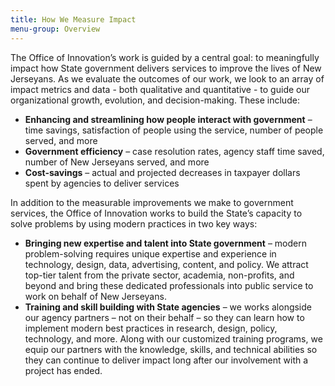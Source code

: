 ```yaml
---
title: How We Measure Impact
menu-group: Overview
---
```


The Office of Innovation’s work is guided by a central goal: to meaningfully impact how State government delivers services to improve the lives of New Jerseyans. As we evaluate the outcomes of our work, we look to an array of impact metrics and data - both qualitative and quantitative - to guide our organizational growth, evolution, and decision-making. These include:

- **Enhancing and streamlining how people interact with government** – time savings, satisfaction of people using the service, number of people served, and more
- **Government efficiency** – case resolution rates, agency staff time saved, number of New Jerseyans served, and more
- **Cost-savings** – actual and projected decreases in taxpayer dollars spent by agencies to deliver services

In addition to the measurable improvements we make to government services, the Office of Innovation works to build the State’s capacity to solve problems by using modern practices in two key ways:

- **Bringing new expertise and talent into State government** – modern problem-solving requires unique expertise and experience in technology, design, data, advertising, content, and policy. We attract top-tier talent from the private sector, academia, non-profits, and beyond and bring these dedicated professionals into public service to work on behalf of New Jerseyans.
- **Training and skill building with State agencies** – we works alongside our agency partners – not on their behalf – so they can learn how to implement modern best practices in research, design, policy, technology, and more. Along with our customized training programs, we equip our partners with the knowledge, skills, and technical abilities so they can continue to deliver impact long after our involvement with a project has ended.
